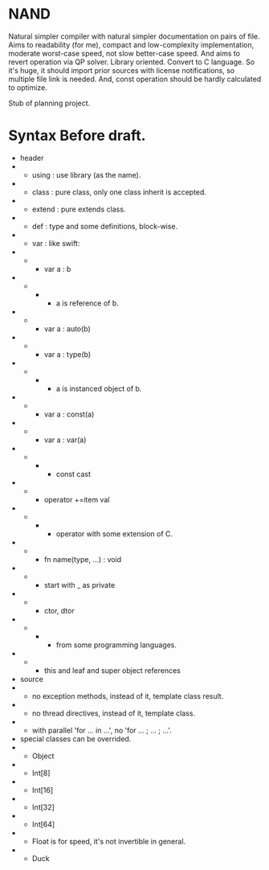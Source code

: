 # NAND
Natural simpler compiler with natural simpler documentation on pairs of file.
Aims to readability (for me), compact and low-complexity implementation, moderate worst-case speed, not slow better-case speed.
And aims to revert operation via QP solver. Library oriented. Convert to C language. So it's huge, it should import prior sources with license notifications, so multiple file link is needed. And, const operation should be hardly calculated to optimize.  

Stub of planning project.

# Syntax Before draft.
* header
* * using   : use library (as the name).
* * class   : pure class, only one class inherit is accepted.
* * extend  : pure extends class.
* * def     : type and some definitions, block-wise.
* * var     : like swift:
* * * var a : b
* * * * a is reference of b.
* * * var a : auto(b)
* * * var a : type(b)
* * * * a is instanced object of b.
* * * var a : const(a)
* * * var a : var(a)
* * * * const cast
* * * operator +=item val
* * * * operator with some extension of C.
* * * fn name(type, ...) : void
* * * start with _ as private
* * * ctor, dtor
* * * * from some programming languages.
* * * this and leaf and super object references
* source
* * no exception methods, instead of it, template class result.
* * no thread directives, instead of it, template class.
* * with parallel 'for ... in ...', no 'for ... ; ... ; ...'.
* special classes can be overrided.
* * Object
* * Int\[8\]
* * Int\[16\]
* * Int\[32\]
* * Int\[64\]
* * Float is for speed, it's not invertible in general.
* * Duck
